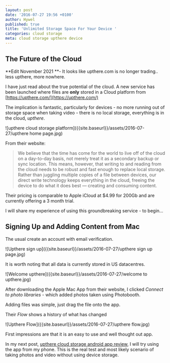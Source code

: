 ```yaml
---
layout: post
date: '2016-07-27 19:56 +0100'
author: Hywel
published: true
title: 'Unlimited Storage Space For Your Device '
categories: cloud storage
meta: cloud storage upthere device
---
```

## The Future of the Cloud

**Edit November 2021 **- It looks like upthere.com is no longer trading.. less upthere, more nowhere.

I have just read about the true potential of the cloud.  A new service has been launched where files are **only** stored in a Cloud platform from [https://upthere.com/](https://upthere.com/)

The implication is fantastic, particularly for devices - no more running out of storage space when taking video  -  there is no local storage, everything is in the cloud, _upthere_.

![upthere cloud storage platform]({{site.baseurl}}/assets/2016-07-27/upthere home page.jpg)

From their website:

> We believe that the time has come for the world to live off of the cloud on a day-to-day basis, not merely treat it as a secondary backup or sync location. This means, however, that writing to and reading from the cloud needs to be robust and fast enough to replace local storage. Rather than juggling multiple copies of a file between devices, our direct write technology keeps everything in the cloud, freeing the device to do what it does best — creating and consuming content.

Their pricing is comparable to Apple iCloud at $4.99 for 200Gb and are currently offering a 3 month trial.

I will share my experience of using this groundbreaking service - to begin...

## Signing Up and Adding Content from Mac

The usual create an account with email verification.

![Upthere sign up]({{site.baseurl}}/assets/2016-07-27/upthere sign up page.jpg)

It is worth noting that all data is currently stored in US datacentres.

![Welcome upthere]({{site.baseurl}}/assets/2016-07-27/welcome to upthere.jpg)

After downloading the Apple Mac App from their website, I clicked _Connect to photo libraries_ - which added photos taken using Photobooth.

Adding files was simple, just drag the file onto the app.

Their _Flow_ shows a history of what has changed

![Upthere Flow]({{site.baseurl}}/assets/2016-07-27/upthere flow.jpg)

First impressions are that it is an easy to use and well thought out app.

 In my next post, [upthere cloud storage android app review]({{site.baseurl}}/cloud/storage/2016/07/30/upthere-cloud-storage-android-app-review.html), I will try using the app from my phone.  This is the real test and most likely scenario of taking photos and video without using device storage.
